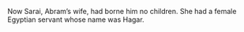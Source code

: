 Now Sarai, Abram’s wife, had borne him no children. She had a female Egyptian servant whose name was Hagar.
